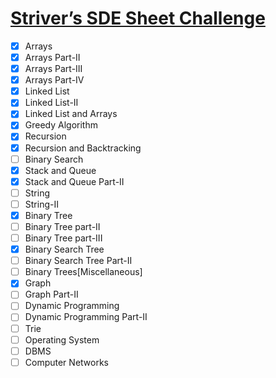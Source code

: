 # [Striver’s SDE Sheet Challenge](https://takeuforward.org/interviews/strivers-sde-sheet-challenge-2023/)

- [x] Arrays
- [x] Arrays Part-II
- [x] Arrays Part-III
- [x] Arrays Part-IV
- [x] Linked List
- [x] Linked List-II
- [x] Linked List and Arrays
- [x] Greedy Algorithm
- [x] Recursion
- [x] Recursion and Backtracking
- [ ] Binary Search
- [x] Stack and Queue
- [x] Stack and Queue Part-II
- [ ] String
- [ ] String-II
- [x] Binary Tree
- [ ] Binary Tree part-II
- [ ] Binary Tree part-III
- [x] Binary Search Tree
- [ ] Binary Search Tree Part-II
- [ ] Binary Trees[Miscellaneous]
- [x] Graph
- [ ] Graph Part-II
- [ ] Dynamic Programming
- [ ] Dynamic Programming Part-II
- [ ] Trie
- [ ] Operating System
- [ ] DBMS
- [ ] Computer Networks
